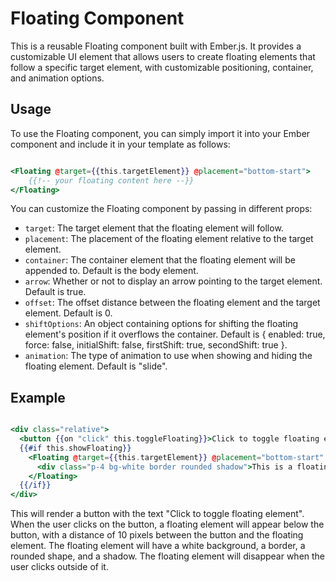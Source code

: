 # Floating Component

This is a reusable Floating component built with Ember.js. It provides a customizable UI element that allows users to create floating elements that follow a specific target element, with customizable positioning, container, and animation options.

## Usage

To use the Floating component, you can simply import it into your Ember component and include it in your template as follows:

```hbs

<Floating @target={{this.targetElement}} @placement="bottom-start">
    {{!-- your floating content here --}}
</Floating>

```

You can customize the Floating component by passing in different props:

- `target`: The target element that the floating element will follow.
- `placement`: The placement of the floating element relative to the target element.
- `container`: The container element that the floating element will be appended to. Default is the body element.
- `arrow`: Whether or not to display an arrow pointing to the target element. Default is true.
- `offset`: The offset distance between the floating element and the target element. Default is 0.
- `shiftOptions`: An object containing options for shifting the floating element's position if it overflows the container. Default is { enabled: true, force: false, initialShift: false, firstShift: true, secondShift: true }.
- `animation`: The type of animation to use when showing and hiding the floating element. Default is "slide".

## Example

```hbs

<div class="relative">
  <button {{on "click" this.toggleFloating}}>Click to toggle floating element</button>
  {{#if this.showFloating}}
    <Floating @target={{this.targetElement}} @placement="bottom-start" @arrow={{false}} @offset={{10}}>
      <div class="p-4 bg-white border rounded shadow">This is a floating element.</div>
    </Floating>
  {{/if}}
</div>

```

This will render a button with the text "Click to toggle floating element". When the user clicks on the button, a floating element will appear below the button, with a distance of 10 pixels between the button and the floating element. The floating element will have a white background, a border, a rounded shape, and a shadow. The floating element will disappear when the user clicks outside of it.
